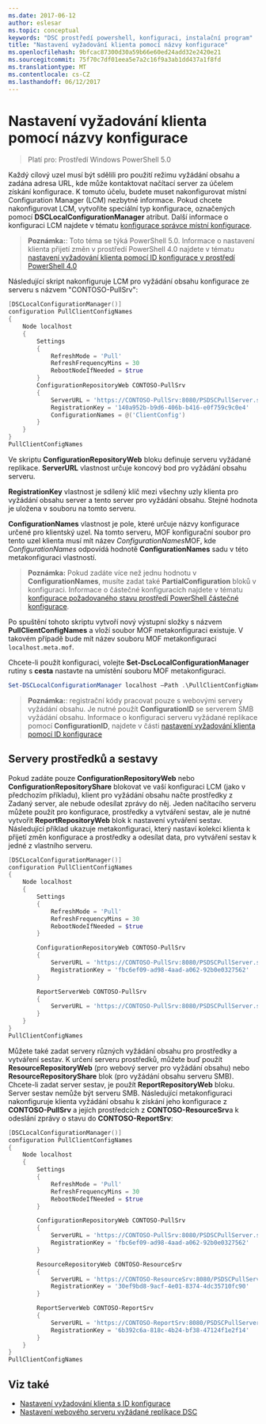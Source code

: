```yaml
---
ms.date: 2017-06-12
author: eslesar
ms.topic: conceptual
keywords: "DSC prostředí powershell, konfiguraci, instalační program"
title: "Nastavení vyžadování klienta pomocí názvy konfigurace"
ms.openlocfilehash: 9bfcac87300d30a59b66e60ed24add32e2420e21
ms.sourcegitcommit: 75f70c7df01eea5e7a2c16f9a3ab1dd437a1f8fd
ms.translationtype: MT
ms.contentlocale: cs-CZ
ms.lasthandoff: 06/12/2017
---
```

# <a name="setting-up-a-pull-client-using-configuration-names"></a>Nastavení vyžadování klienta pomocí názvy konfigurace

> Platí pro: Prostředí Windows PowerShell 5.0

Každý cílový uzel musí být sdělili pro použití režimu vyžádání obsahu a zadána adresa URL, kde může kontaktovat načítací server za účelem získání konfigurace.
K tomuto účelu, budete muset nakonfigurovat místní Configuration Manager (LCM) nezbytné informace.
Pokud chcete nakonfigurovat LCM, vytvoříte speciální typ konfigurace, označených pomocí **DSCLocalConfigurationManager** atribut.
Další informace o konfiguraci LCM najdete v tématu [konfigurace správce místní konfigurace](metaConfig.md).

> **Poznámka:**: Toto téma se týká PowerShell 5.0.
Informace o nastavení klienta přijetí změn v prostředí PowerShell 4.0 najdete v tématu [nastavení vyžadování klienta pomocí ID konfigurace v prostředí PowerShell 4.0](pullClientConfigID4.md)

Následující skript nakonfiguruje LCM pro vyžádání obsahu konfigurace ze serveru s názvem "CONTOSO-PullSrv":

```powershell
[DSCLocalConfigurationManager()]
configuration PullClientConfigNames
{
    Node localhost
    {
        Settings
        {
            RefreshMode = 'Pull'
            RefreshFrequencyMins = 30
            RebootNodeIfNeeded = $true
        }
        ConfigurationRepositoryWeb CONTOSO-PullSrv
        {
            ServerURL = 'https://CONTOSO-PullSrv:8080/PSDSCPullServer.svc'
            RegistrationKey = '140a952b-b9d6-406b-b416-e0f759c9c0e4'
            ConfigurationNames = @('ClientConfig')
        }
    }
}
PullClientConfigNames
```

Ve skriptu **ConfigurationRepositoryWeb** bloku definuje serveru vyžádané replikace.
**ServerURL** vlastnost určuje koncový bod pro vyžádání obsahu serveru.

**RegistrationKey** vlastnost je sdílený klíč mezi všechny uzly klienta pro vyžádání obsahu server a tento server pro vyžádání obsahu.
Stejné hodnota je uložena v souboru na tomto serveru.

**ConfigurationNames** vlastnost je pole, které určuje názvy konfigurace určené pro klientský uzel.
Na tomto serveru, MOF konfigurační soubor pro tento uzel klienta musí mít název *ConfigurationNames*MOF, kde *ConfigurationNames* odpovídá hodnotě **ConfigurationNames**  sadu v této metakonfiguraci vlastností.

>**Poznámka:** Pokud zadáte více než jednu hodnotu v **ConfigurationNames**, musíte zadat také **PartialConfiguration** bloků v konfiguraci.
Informace o částečné konfiguracích najdete v tématu [konfigurace požadovaného stavu prostředí PowerShell částečné konfigurace](partialConfigs.md).

Po spuštění tohoto skriptu vytvoří nový výstupní složky s názvem **PullClientConfigNames** a vloží soubor MOF metakonfiguraci existuje.
V takovém případě bude mít název souboru MOF metakonfiguraci `localhost.meta.mof`.

Chcete-li použít konfiguraci, volejte **Set-DscLocalConfigurationManager** rutiny s **cesta** nastavte na umístění souboru MOF metakonfiguraci.

```powershell
Set-DSCLocalConfigurationManager localhost –Path .\PullClientConfigNames –Verbose.
```

> **Poznámka:**: registrační kódy pracovat pouze s webovými servery vyžádání obsahu.
Je nutné použít **ConfigurationID** se serverem SMB vyžádání obsahu.
Informace o konfiguraci serveru vyžádané replikace pomocí **ConfigurationID**, najdete v části [nastavení vyžadování klienta pomocí ID konfigurace](PullClientConfigNames.md)

## <a name="resource-and-report-servers"></a>Servery prostředků a sestavy

Pokud zadáte pouze **ConfigurationRepositoryWeb** nebo **ConfigurationRepositoryShare** blokovat ve vaší konfiguraci LCM (jako v předchozím příkladu), klient pro vyžádání obsahu načte prostředky z Zadaný server, ale nebude odesílat zprávy do něj.
Jeden načítacího serveru můžete použít pro konfigurace, prostředky a vytváření sestav, ale je nutné vytvořit **ReportRepositoryWeb** blok k nastavení vytváření sestav.
Následující příklad ukazuje metakonfiguraci, který nastaví kolekci klienta k přijetí změn konfigurace a prostředky a odesílat data, pro vytváření sestav k jedné z vlastního serveru.

```powershell
[DSCLocalConfigurationManager()]
configuration PullClientConfigNames
{
    Node localhost
    {
        Settings
        {
            RefreshMode = 'Pull'
            RefreshFrequencyMins = 30
            RebootNodeIfNeeded = $true
        }

        ConfigurationRepositoryWeb CONTOSO-PullSrv
        {
            ServerURL = 'https://CONTOSO-PullSrv:8080/PSDSCPullServer.svc'
            RegistrationKey = 'fbc6ef09-ad98-4aad-a062-92b0e0327562'
        }

        ReportServerWeb CONTOSO-PullSrv
        {
            ServerURL = 'https://CONTOSO-PullSrv:8080/PSDSCPullServer.svc'
        }
    }
}
PullClientConfigNames
```

Můžete také zadat servery různých vyžádání obsahu pro prostředky a vytváření sestav.
K určení serveru prostředků, můžete buď použít **ResourceRepositoryWeb** (pro webový server pro vyžádání obsahu) nebo **ResourceRepositoryShare** blok (pro vyžádání obsahu serveru SMB).
Chcete-li zadat server sestav, je použít **ReportRepositoryWeb** bloku.
Server sestav nemůže být serveru SMB.
Následující metakonfiguraci nakonfiguruje klienta vyžádání obsahu k získání jeho konfigurace z **CONTOSO-PullSrv** a jejích prostředcích z **CONTOSO-ResourceSrv**a k odeslání zprávy o stavu do  **CONTOSO-ReportSrv**:

```powershell
[DSCLocalConfigurationManager()]
configuration PullClientConfigNames
{
    Node localhost
    {
        Settings
        {
            RefreshMode = 'Pull'
            RefreshFrequencyMins = 30
            RebootNodeIfNeeded = $true
        }

        ConfigurationRepositoryWeb CONTOSO-PullSrv
        {
            ServerURL = 'https://CONTOSO-PullSrv:8080/PSDSCPullServer.svc'
            RegistrationKey = 'fbc6ef09-ad98-4aad-a062-92b0e0327562'
        }

        ResourceRepositoryWeb CONTOSO-ResourceSrv
        {
            ServerURL = 'https://CONTOSO-ResourceSrv:8080/PSDSCPullServer.svc'
            RegistrationKey = '30ef9bd8-9acf-4e01-8374-4dc35710fc90'
        }

        ReportServerWeb CONTOSO-ReportSrv
        {
            ServerURL = 'https://CONTOSO-ReportSrv:8080/PSDSCPullServer.svc'
            RegistrationKey = '6b392c6a-818c-4b24-bf38-47124f1e2f14'
        }
    }
}
PullClientConfigNames
```

## <a name="see-also"></a>Viz také

* [Nastavení vyžadování klienta s ID konfigurace](PullClientConfigNames.md)
* [Nastavení webového serveru vyžádané replikace DSC](pullServer.md)

